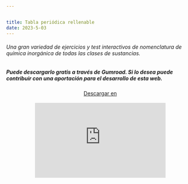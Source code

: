 ```yaml
---


title: Tabla periódica rellenable
date: 2023-5-03
---
```




###### Una gran variedad de ejercicios y test  interactivos de nomenclatura de química inorgánica de todas las clases de sustancias.

<!--more-->

##### Puede descargarlo gratis a través de Gumroad. Si lo desea puede contribuir con una aportación para el desarrollo de esta web.

<center>
<script src="https://gumroad.com/js/gumroad.js"></script><a class="gumroad-button" href="https://apicazorla.gumroad.com/l/whzmw">Descargar en</a>
</center>
&nbsp









<center>
<iframe
    width="350"
    height="200"
    src="https://www.dropbox.com/scl/fi/u7aertckjku1xapi1l9qn/Tabla_periodica_rellenable-Hecho-con-Clipchamp.mp4?rlkey=tum77k269iqbrxwwmdhz7qid2&raw=1"
    frameborder="0"
    allow="autoplay; encrypted-media"
    allowfullscreen
>
</iframe>
</center>

